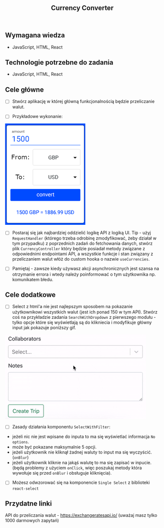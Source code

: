 <h2 align="center">Currency Converter</h2>

<br>

## Wymagana wiedza

- JavaScript, HTML, React

## Technologie potrzebne do zadania

- JavaScript, HTML, React

## Cele główne

- [ ] Stwórz aplikację w której główną funkcjonalnością będzie przeliczanie walut.

- [ ] Przykładowe wykonanie:

![](exampleImplementation.png)

- [ ] Postaraj się jak najbardziej oddzielić logikę API z logiką UI. Tip - użyj `RequestHandler` (którego trzeba odrobinę zmodyfikować, żeby działał w tym przypadku) z poprzednich zadań do fetchowania danych, stwórz plik `CurrencyController` który będzie posiadał metody związane z odpowiednimi endpointami API, a wszystkie funkcje i stan związany z przeliczaniem walut włóż do custom hooka o nazwie `useCurrencies`.

- [ ] Pamiętaj - zawsze kiedy używasz akcji asynchronicznych jest szansa na otrzymanie errora i wtedy należy poinformować o tym użytkownika np. komunikatem błedu.

## Cele dodatkowe

- [ ] Select z html'a nie jest najlepszym sposobem na pokazanie użytkownikowi wszystkich walut (jest ich ponad 150 w tym API). Stwórz coś na przykładzie zadania `SearchWithDropdown` z pierwszego modułu - tylko opcje które się wyświetlają są do klikniecia i modyfikuje główny input jak pokazuje poniższy gif.

![](filterSelect.gif)

- [ ] Zasady działania komponentu `SelectWithFilter`:

* jeżeli nic nie jest wpisane do inputa to ma się wyświetlać informacja `No options`.
* może być pokazane maksymalnie 5 opcji.
* jeżeli użytkownik nie kliknął żadnej waluty to input ma się wyczyścić. (`onBlur`)
* jeżeli użytkownik kliknie na jakąś walutę to ma się zapisać w inpucie. (będą problemy z użyciem `onClick`, więc poszukaj metody która wywołuje się przed `onBlur` i obsługuje kliknięcia).

- [ ] Możesz odwzorować się na komponencie `Single Select` z biblioteki `react-select`

## Przydatne linki

API do przeliczania walut - https://exchangeratesapi.io/ (uważaj masz tylko 1000 darmowych zapytań)
